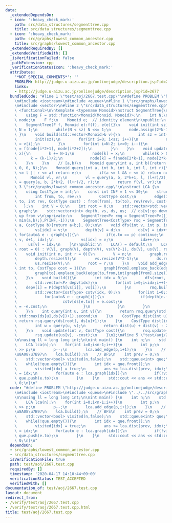 ```yaml
---
data:
  _extendedDependsOn:
  - icon: ':heavy_check_mark:'
    path: src/data_structures/segmenttree.cpp
    title: src/data_structures/segmenttree.cpp
  - icon: ':heavy_check_mark:'
    path: src/graphs/lowest_common_ancestor.cpp
    title: src/graphs/lowest_common_ancestor.cpp
  _extendedRequiredBy: []
  _extendedVerifiedWith: []
  _isVerificationFailed: false
  _pathExtension: cpp
  _verificationStatusIcon: ':heavy_check_mark:'
  attributes:
    '*NOT_SPECIAL_COMMENTS*': ''
    PROBLEM: http://judge.u-aizu.ac.jp/onlinejudge/description.jsp?id=2677
    links:
    - http://judge.u-aizu.ac.jp/onlinejudge/description.jsp?id=2677
  bundledCode: "#line 1 \"test/aoj/2667.test.cpp\"\n#define PROBLEM \"http://judge.u-aizu.ac.jp/onlinejudge/description.jsp?id=2677\"\
    \n#include <iostream>\n#include <queue>\n#line 1 \"src/graphs/lowest_common_ancestor.cpp\"\
    \n#include <vector>\n#line 2 \"src/data_structures/segmenttree.cpp\"\n#include\
    \ <functional>\n\ntemplate <typename Monoid>\nstruct SegmentTree{\nprivate:\n\
    \    using F = std::function<Monoid(Monoid, Monoid)>;\n    int N;\n    std::vector<Monoid>\
    \ node;\n    F f;\n    Monoid e;  // identity element\n\npublic:\n    SegmentTree(){}\n\
    \    SegmentTree(F f, Monoid e):f(f), e(e){}\n    void init(int sz){\n       \
    \ N = 1;\n        while(N < sz) N <<= 1;\n        node.assign(2*N-1, e);\n   \
    \ }\n    void build(std::vector<Monoid>& v){\n        int sz = int(v.size());\n\
    \        init(sz);\n        for(int i=0; i<sz; i++){\n            node[i+N-1]\
    \ = v[i];\n        }\n        for(int i=N-2; i>=0; i--){\n            node[i]\
    \ = f(node[i*2+1], node[i*2+2]);\n        }\n    }\n    void update(int k, Monoid\
    \ x){\n        k += N-1;\n        node[k] = x;\n        while(k > 0){\n      \
    \      k = (k-1)/2;\n            node[k] = f(node[2*k+1], node[2*k+2]);\n    \
    \    }\n    }\n    // [a,b)\n    Monoid query(int a, int b){return query(a, b,\
    \ 0, 0, N);}\n    Monoid query(int a, int b, int k, int l, int r){\n        if(b\
    \ <= l || r <= a) return e;\n        if(a <= l && r <= b) return node[k];\n  \
    \      Monoid vl, vr;\n        vl = query(a, b, 2*k+1, l, (l+r)/2);\n        vr\
    \ = query(a, b, 2*k+2, (l+r)/2, r);\n        return f(vl, vr);\n    }\n};\n#line\
    \ 3 \"src/graphs/lowest_common_ancestor.cpp\"\n\nstruct LCA {\n    using P = std::pair<int,int>;\n\
    \    using CostType = int;\n    const int INF = 1 << 30;\n    struct edge {\n\
    \        int from, to, rev;\n        CostType cost;\n        edge(int from, int\
    \ to, int rev, CostType cost) : from(from), to(to), rev(rev), cost(cost){}\n \
    \   };\n    int V = 0;\n    int root = 0;\n    std::vector<std::vector<edge> >\
    \ graph;\n    std::vector<int> depth, vs, ds, us;  // ds[v]:go down to v, us[v]:go\
    \ up from v\n\nprivate:\n    SegmentTree<P> rmq = SegmentTree<P>([](P a, P b){return\
    \ min(a,b);},P(INF,-1));\n    SegmentTree<CostType> rsq = SegmentTree<CostType>([](CostType\
    \ a, CostType b){return a+b;}, 0);\n\n    void dfs(int v, int p, int d, int &idx){\n\
    \        vs[idx] = v;\n        depth[v] = d;\n        ds[v] = idx++;\n       \
    \ for(auto& e : graph[v]){\n            if(e.to == p) continue;\n            dfs(e.to,\
    \ v, d+1, idx);\n            vs[idx] = v;\n            idx++;\n        }\n   \
    \     us[v] = idx;\n    }\n\npublic:\n    LCA() = default;\n    LCA(int V, int\
    \ root = 0) : V(V), graph(V), depth(V), vs(V*2-1), ds(V), us(V), root(root){}\n\
    \    void init(int n, int r = 0){\n        V = n;\n        graph.resize(V);\n\
    \        depth.resize(V);\n        vs.resize(V*2-1);\n        ds.resize(V);\n\
    \        us.resize(V);\n        root = r;\n    }\n    void add_edge(int from,\
    \ int to, CostType cost = 1){\n        graph[from].emplace_back(edge(from,to,int(graph[to].size()),cost));\n\
    \        graph[to].emplace_back(edge(to,from,int(graph[from].size())-1,cost));\n\
    \    }\n    void build(){\n        int idx = 0;\n        dfs(root, -1, 0, idx);\n\
    \        std::vector<P> depv(idx);\n        for(int i=0;i<idx;i++){\n        \
    \    depv[i] = P(depth[vs[i]], vs[i]);\n        }\n        rmq.build(depv);\n\
    \        std::vector<CostType> cstv(idx, 0);\n        for(int i=0;i<V;i++){\n\
    \            for(auto& e : graph[i]){\n                if(depth[e.from] < depth[e.to]){\n\
    \                    cstv[ds[e.to]] = e.cost;\n                    cstv[us[e.to]]\
    \ = -e.cost;\n                }\n            }\n        }\n        rsq.build(cstv);\n\
    \    }\n    int query(int u, int v){\n        return rmq.query(std::min(ds[u],ds[v]),\
    \ std::max(ds[u],ds[v])+1).second;\n    }\n    CostType dist(int u){\n       \
    \ return rsq.query(ds[root], ds[u]+1);\n    }\n    CostType dist(int u, int v){\n\
    \        int w = query(u, v);\n        return dist(u) + dist(v) - 2*dist(w);\n\
    \    }\n    void update(int v, CostType cost){\n        rsq.update(ds[v], cost);\n\
    \        rsq.update(us[v], -cost);\n    }\n};\n#line 5 \"test/aoj/2667.test.cpp\"\
    \n\nusing ll = long long int;\n\nint main() {\n    int n;\n    std::cin >> n;\n\
    \    LCA lca(n);\n    for(int i=0;i<n-1;i++){\n        int p;\n        std::cin\
    \ >> p;\n        p--;\n        lca.add_edge(p,i+1);\n    }\n    // LCA\u306E\u524D\
    \u8A08\u7B97\n    lca.build();\n    // BFS\n    int prev = 0;\n    ll ans = 0;\n\
    \    std::vector<bool> visited(n,false);\n    std::queue<int> que;\n    que.push(lca.root);\n\
    \    while(!que.empty()){\n        int idx = que.front();\n        que.pop();\n\
    \        visited[idx] = true;\n        ans += lca.dist(prev, idx);\n        prev\
    \ = idx;\n        for(auto e : lca.graph[idx]){\n            if(!visited[e.to])\
    \ que.push(e.to);\n        }\n    }\n    std::cout << ans << std::endl;\n    return\
    \ 0;\n}\n"
  code: "#define PROBLEM \"http://judge.u-aizu.ac.jp/onlinejudge/description.jsp?id=2677\"\
    \n#include <iostream>\n#include <queue>\n#include \"../../src/graphs/lowest_common_ancestor.cpp\"\
    \n\nusing ll = long long int;\n\nint main() {\n    int n;\n    std::cin >> n;\n\
    \    LCA lca(n);\n    for(int i=0;i<n-1;i++){\n        int p;\n        std::cin\
    \ >> p;\n        p--;\n        lca.add_edge(p,i+1);\n    }\n    // LCA\u306E\u524D\
    \u8A08\u7B97\n    lca.build();\n    // BFS\n    int prev = 0;\n    ll ans = 0;\n\
    \    std::vector<bool> visited(n,false);\n    std::queue<int> que;\n    que.push(lca.root);\n\
    \    while(!que.empty()){\n        int idx = que.front();\n        que.pop();\n\
    \        visited[idx] = true;\n        ans += lca.dist(prev, idx);\n        prev\
    \ = idx;\n        for(auto e : lca.graph[idx]){\n            if(!visited[e.to])\
    \ que.push(e.to);\n        }\n    }\n    std::cout << ans << std::endl;\n    return\
    \ 0;\n}\n"
  dependsOn:
  - src/graphs/lowest_common_ancestor.cpp
  - src/data_structures/segmenttree.cpp
  isVerificationFile: true
  path: test/aoj/2667.test.cpp
  requiredBy: []
  timestamp: '2020-04-17 14:10:44+09:00'
  verificationStatus: TEST_ACCEPTED
  verifiedWith: []
documentation_of: test/aoj/2667.test.cpp
layout: document
redirect_from:
- /verify/test/aoj/2667.test.cpp
- /verify/test/aoj/2667.test.cpp.html
title: test/aoj/2667.test.cpp
---
```

